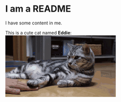 # I am a README

I have some content in me.

This is a cute cat named **Eddie**:
![This is a sleeping cat](./cat.gif)

